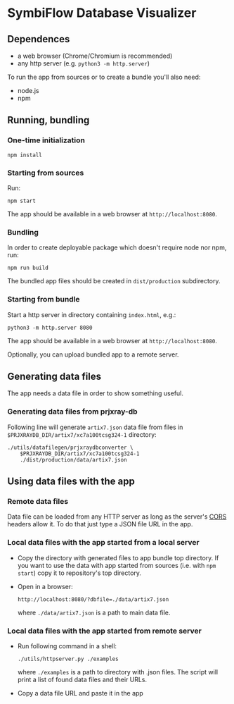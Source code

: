 # SymbiFlow Database Visualizer

## Dependences

* a web browser (Chrome/Chromium is recommended)
* any http server (e.g. `python3 -m http.server`)

To run the app from sources or to create a bundle you'll also need:

* node.js
* npm

## Running, bundling

### One-time initialization

```
npm install
```

### Starting from sources

Run:

```
npm start
```

The app should be available in a web browser at `http://localhost:8080`.

### Bundling

In order to create deployable package which doesn't require node nor npm, run:

```
npm run build
```

The bundled app files should be created in `dist/production` subdirectory.

### Starting from bundle

Start a http server in directory containing `index.html`, e.g.:

```
python3 -m http.server 8080
```

The app should be available in a web browser at `http://localhost:8080`.

Optionally, you can upload bundled app to a remote server.

## Generating data files

The app needs a data file in order to show something useful.

### Generating data files from prjxray-db

Following line will generate `artix7.json` data file from files in `$PRJXRAYDB_DIR/artix7/xc7a100tcsg324-1` directory:
```
./utils/datafilegen/prjxraydbconverter \
    $PRJXRAYDB_DIR/artix7/xc7a100tcsg324-1
    ./dist/production/data/artix7.json
```

## Using data files with the app

### Remote data files

Data file can be loaded from any HTTP server as long as the server's [CORS](https://en.wikipedia.org/wiki/Cross-origin_resource_sharing) headers allow it. To do that just type a JSON file URL in the app.

### Local data files with the app started from a local server

* Copy the directory with generated files to app bundle top directory. If you want to use the data with app started from sources (i.e. with `npm start`) copy it to repository's top directory.
* Open in a browser:

  ```
  http://localhost:8080/?dbfile=./data/artix7.json
  ```

  where `./data/artix7.json` is a path to main data file.

### Local data files with the app started from remote server

* Run following command in a shell:

  ```
  ./utils/httpserver.py ./examples
  ```

  where `./examples` is a path to directory with .json files. The script will print a list of found data files and their URLs.

* Copy a data file URL and paste it in the app


